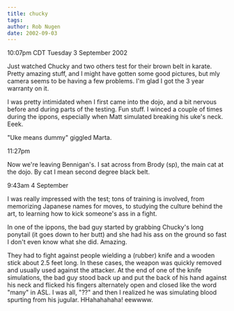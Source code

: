 ```yaml
---
title: chucky
tags: 
author: Rob Nugen
date: 2002-09-03
---
```


<p class=date>10:07pm CDT Tuesday 3 September 2002</p>

<p>Just watched Chucky and two others test for their brown belt in
karate.  Pretty amazing stuff, and I might have gotten some good
pictures, but mly camera seems to be having a few problems.  I'm glad
I got the 3 year warranty on it.</p>

<p>I was pretty intimidated when I first came into the dojo, and a bit
nervous before and during parts of the testing.  Fun stuff.  I winced
a couple of times during the ippons, especially when Matt simulated
breaking his uke's neck.  Eeek.</p>

<p>"Uke means dummy" giggled Marta.</p>

<p class=date>11:27pm</p>

<p>Now we're leaving Bennigan's.  I sat across from Brody (sp), the
main cat at the dojo.  By cat I mean second degree black belt.</p>

<p class=date>9:43am 4 September</p>

<p>I was really impressed with the test; tons of training is involved,
from memorizing Japanese names for moves, to studying the culture
behind the art, to learning how to kick someone's ass in a fight.</p>

<p>In one of the ippons, the bad guy started by grabbing Chucky's long
ponytail (it goes down to her butt) and she had his ass on the ground
so fast I don't even know what she did.  Amazing.</p>

<p>They had to fight against people wielding a (rubber) knife and a
wooden stick about 2.5 feet long.  In these cases, the weapon was
quickly removed and usually used against the attacker.  At the end of
one of the knife simulations, the bad guy stood back up and put the
back of his hand against his neck and flicked his fingers alternately
open and closed like the word "many" in ASL.  I was all, "??" and then
I realized he was simulating blood spurting from his jugular.
HHahahahaha!  eewwww.</p>
